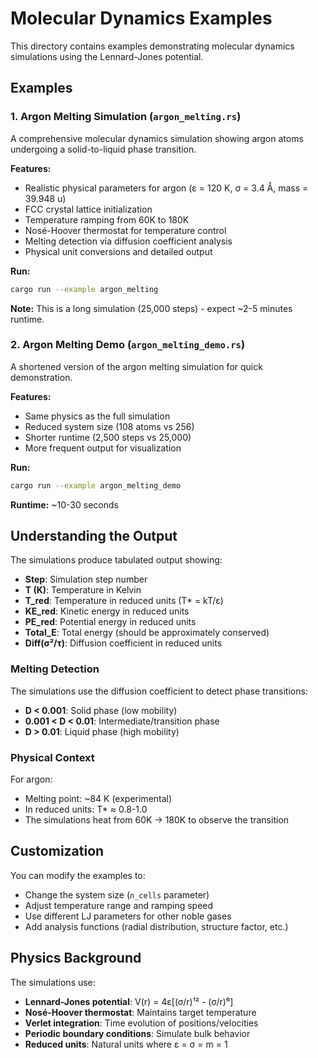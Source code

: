 # Molecular Dynamics Examples

This directory contains examples demonstrating molecular dynamics simulations using the Lennard-Jones potential.

## Examples

### 1. Argon Melting Simulation (`argon_melting.rs`)

A comprehensive molecular dynamics simulation showing argon atoms undergoing a solid-to-liquid phase transition.

**Features:**
- Realistic physical parameters for argon (ε = 120 K, σ = 3.4 Å, mass = 39.948 u)
- FCC crystal lattice initialization
- Temperature ramping from 60K to 180K
- Nosé-Hoover thermostat for temperature control
- Melting detection via diffusion coefficient analysis
- Physical unit conversions and detailed output

**Run:**
```bash
cargo run --example argon_melting
```

**Note:** This is a long simulation (25,000 steps) - expect ~2-5 minutes runtime.

### 2. Argon Melting Demo (`argon_melting_demo.rs`)

A shortened version of the argon melting simulation for quick demonstration.

**Features:**
- Same physics as the full simulation
- Reduced system size (108 atoms vs 256)
- Shorter runtime (2,500 steps vs 25,000)
- More frequent output for visualization

**Run:**
```bash
cargo run --example argon_melting_demo
```

**Runtime:** ~10-30 seconds

## Understanding the Output

The simulations produce tabulated output showing:

- **Step**: Simulation step number
- **T (K)**: Temperature in Kelvin
- **T_red**: Temperature in reduced units (T* = kT/ε)
- **KE_red**: Kinetic energy in reduced units
- **PE_red**: Potential energy in reduced units  
- **Total_E**: Total energy (should be approximately conserved)
- **Diff(σ²/τ)**: Diffusion coefficient in reduced units

### Melting Detection

The simulations use the diffusion coefficient to detect phase transitions:
- **D < 0.001**: Solid phase (low mobility)
- **0.001 < D < 0.01**: Intermediate/transition phase
- **D > 0.01**: Liquid phase (high mobility)

### Physical Context

For argon:
- Melting point: ~84 K (experimental)
- In reduced units: T* ≈ 0.8-1.0
- The simulations heat from 60K → 180K to observe the transition

## Customization

You can modify the examples to:
- Change the system size (`n_cells` parameter)
- Adjust temperature range and ramping speed
- Use different LJ parameters for other noble gases
- Add analysis functions (radial distribution, structure factor, etc.)

## Physics Background

The simulations use:
- **Lennard-Jones potential**: V(r) = 4ε[(σ/r)¹² - (σ/r)⁶]
- **Nosé-Hoover thermostat**: Maintains target temperature
- **Verlet integration**: Time evolution of positions/velocities
- **Periodic boundary conditions**: Simulate bulk behavior
- **Reduced units**: Natural units where ε = σ = m = 1








